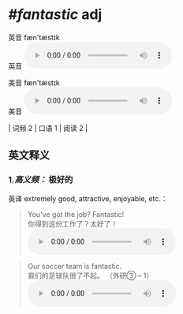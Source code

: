 # ***\#fantastic*** adj
英音 fæn'tæstɪk  
英音
<audio src="./media/fantastic-B.aac" controls="controls"></audio>

美音 fæn'tæstɪk  
美音
<audio src="./media/fantastic.aac" controls="controls"></audio>



| 词频 2 | 口语 1 | 阅读 2 |  

英文释义
---
### 1.*高义频：* **极好的**  
英译 extremely good, attractive, enjoyable, etc.：

 > You've got the job? Fantastic!  
 > 你得到这份工作了？太好了！    
<audio src="./media/fantastic-1.aac" controls="controls"></audio>

 > Our soccer team is fantastic.  
 > 我们的足球队很了不起。  （外研③ – 1）  
<audio src="./media/fantastic-2.aac" controls="controls"></audio>


